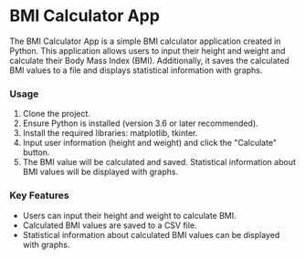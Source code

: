 # BMI Calculator App
The BMI Calculator App is a simple BMI calculator application created in Python. This application allows users to input their height and weight and calculate their Body Mass Index (BMI). Additionally, it saves the calculated BMI values to a file and displays statistical information with graphs.

### Usage
1. Clone the project.
2. Ensure Python is installed (version 3.6 or later recommended).
3. Install the required libraries: matplotlib, tkinter.
4. Input user information (height and weight) and click the "Calculate" button.
5. The BMI value will be calculated and saved. Statistical information about BMI values will be displayed with graphs.

### Key Features
- Users can input their height and weight to calculate BMI.
- Calculated BMI values are saved to a CSV file.
- Statistical information about calculated BMI values can be displayed with graphs.
